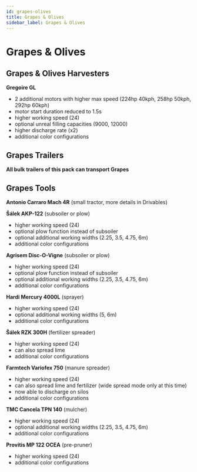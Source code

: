 ```yaml
---
id: grapes-olives
title: Grapes & Olives
sidebar_label: Grapes & Olives
---
```

# Grapes & Olives

## Grapes & Olives Harvesters

**Gregoire GL**
- 2 additional motors with higher max speed (224hp 40kph, 258hp 50kph, 292hp 60kph)
- motor start duration reduced to 1.5s
- higher working speed (24)
- optional unreal filling capacities (9000, 12000)
- higher discharge rate (x2)
- additional color configurations

## Grapes Trailers

**All bulk trailers of this pack can transport Grapes**

## Grapes Tools

**Antonio Carraro Mach 4R** (small tractor, more details in Drivables)

**Šálek AKP-122** (subsoiler or plow)
- higher working speed (24)
- optional plow function instead of subsoiler
- optional additional working widths (2.25, 3.5, 4.75, 6m)
- additional color configurations

**Agrisem Disc-O-Vigne** (subsoiler or plow)
- higher working speed (24)
- optional plow function instead of subsoiler
- optional additional working widths (2.25, 3.5, 4.75, 6m)
- additional color configurations

**Hardi Mercury 4000L** (sprayer)
- higher working speed (24)
- optional additional working widths (5, 6m)
- additional color configurations

**Šálek RZK 300H** (fertilizer spreader)
- higher working speed (24)
- can also spread lime
- additional color configurations

**Farmtech Variofex 750** (manure spreader)
- higher working speed (24)
- can also spread lime and fertilizer (wide spread mode only at this time)
- now able to discharge on silos
- additional color configurations

**TMC Cancela TPN 140** (mulcher)
- higher working speed (24)
- optional additional working widths (2.25, 3.5, 4.75, 6m)
- additional color configurations

**Provitis MP 122 OCEA** (pre-pruner)
- higher working speed (24)
- additional color configurations
